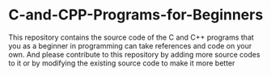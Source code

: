 # C-and-CPP-Programs-for-Beginners
This repository contains the source code of the C and C++ programs that you as a beginner in programming can take references and code on your own. And please contribute to this repository by adding more source codes to it or by modifying the existing source code to make it more better
